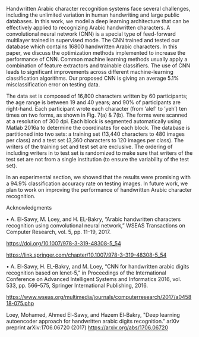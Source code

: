 Handwritten Arabic character recognition systems face several challenges, including the unlimited variation in human handwriting and large public databases. In this work, we model a deep learning architecture that can be effectively applied to recognizing Arabic handwritten characters. A convolutional neural network (CNN) is a special type of feed-forward multilayer trained in supervised mode. The CNN trained and tested our database which contains 16800 handwritten Arabic characters. In this paper, we discuss the optimization methods implemented to increase the performance of CNN. Common machine learning methods usually apply a combination of feature extractors and trainable classifiers. The use of CNN leads to significant improvements across different machine-learning classification algorithms. Our proposed CNN is giving an average 5.1% misclassification error on testing data.

The data set is composed of 16,800 characters written by 60 participants; the age range is between 19 and 40 years; and 90% of participants are right-hand. Each participant wrote each character (from ’alef’ to ’yeh’) ten times on two forms, as shown in Fig. 7(a) & 7(b). The forms were scanned at a resolution of 300 dpi. Each block is segmented automatically using Matlab 2016a to determine the coordinates for each block. The database is partitioned into two sets: a training set (13,440 characters to 480 images per class) and a test set (3,360 characters to 120 images per class). The writers of the training set and test set are exclusive. The ordering of including writers in to test set is randomized to make sure that writers of the test set are not from a single institution (to ensure the variability of the test set).

In an experimental section, we showed that the results were promising with a 94.9% classification accuracy rate on testing images. In future work, we plan to work on improving the performance of handwritten Arabic character recognition.

Acknowledgments

• A. El-Sawy, M. Loey, and H. EL-Bakry, “Arabic handwritten characters recognition using convolutional neural network,” WSEAS Transactions on Computer Research, vol. 5, pp. 11–19, 2017.

https://doi.org/10.1007/978-3-319-48308-5_54

https://link.springer.com/chapter/10.1007/978-3-319-48308-5_54

• A. El-Sawy, H. EL-Bakry, and M. Loey, “CNN for handwritten arabic digits recognition based on lenet-5,” in Proceedings of the International Conference on Advanced Intelligent Systems and Informatics 2016, vol. 533, pp. 566–575, Springer International Publishing, 2016.

https://www.wseas.org/multimedia/journals/computerresearch/2017/a045818-075.php

Loey, Mohamed, Ahmed El-Sawy, and Hazem El-Bakry, "Deep learning autoencoder approach for handwritten arabic digits recognition." arXiv preprint arXiv:1706.06720 (2017)
https://arxiv.org/abs/1706.06720
